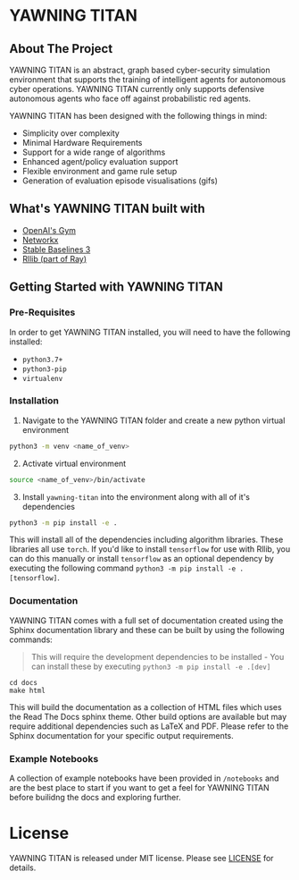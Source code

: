 # YAWNING TITAN

## About The Project
YAWNING TITAN is an abstract, graph based cyber-security simulation environment that supports the training of
intelligent agents for autonomous cyber operations. YAWNING TITAN currently only supports defensive autonomous agents
who face off against probabilistic red agents.

YAWNING TITAN has been designed with the following things in mind:
- Simplicity over complexity
- Minimal Hardware Requirements
- Support for a wide range of algorithms
- Enhanced agent/policy evaluation support
- Flexible environment and game rule setup
- Generation of evaluation episode visualisations (gifs)

## What's YAWNING TITAN built with

- [OpenAI's Gym](https://gym.openai.com/)
- [Networkx](https://github.com/networkx/networkx)
- [Stable Baselines 3](https://github.com/DLR-RM/stable-baselines3)
- [Rllib (part of Ray)](https://github.com/ray-project/ray)

## Getting Started with YAWNING TITAN

### Pre-Requisites

In order to get YAWNING TITAN installed, you will need to have the following installed:
- `python3.7+`
- `python3-pip`
- `virtualenv`

### Installation
1. Navigate to the YAWNING TITAN folder and create a new python virtual environment
```bash
python3 -m venv <name_of_venv>
```
2. Activate virtual environment
```bash
source <name_of_venv>/bin/activate
```
3. Install `yawning-titan` into the environment along with all of it's dependencies
```bash
python3 -m pip install -e .
```
This will install all of the dependencies including algorithm libraries. These libraries
all use `torch`. If you'd like to install `tensorflow` for use with Rllib, you can do this manually
or install `tensorflow` as an optional dependency by executing the following command `python3 -m pip install -e .[tensorflow]`.

### Documentation

YAWNING TITAN comes with a full set of documentation created using the Sphinx documentation library and these can be built by using the following commands:
> This will require the development dependencies to be installed - You can install these by executing  ``python3 -m pip install -e .[dev]``
```
cd docs
make html
```
This will build the documentation as a collection of HTML files which uses the Read The Docs sphinx theme. Other build options are available but may require additional dependencies such as LaTeX and PDF.
Please refer to the Sphinx documentation for your specific output requirements.

### Example Notebooks

A collection of example notebooks have been provided in `/notebooks` and are the best place to start if you want to get a feel for YAWNING TITAN before builidng the docs and exploring
further.

# License

YAWNING TITAN is released under MIT license. Please see [LICENSE](LICENSE) for details.
